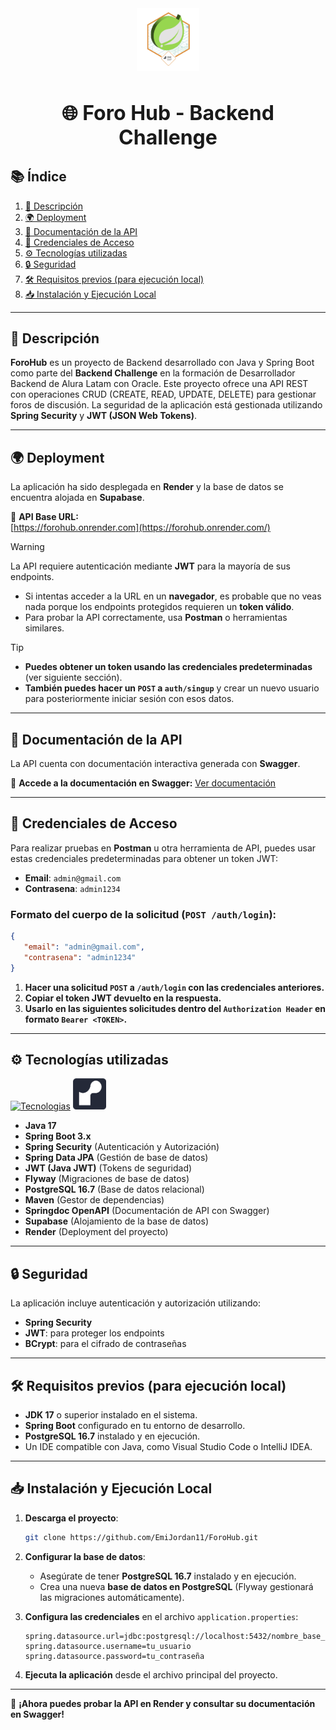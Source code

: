 <div align="center">
  <img src="./src/main/resources/img/badge-forohub.png" alt="Logo" height="100">
  <h1 style="font-size: 32px;">
    🌐 Foro Hub - Backend Challenge
  </h1>
</div>

## 📚 Índice
1. [📖 Descripción](#-descripción)
2. [🌍 Deployment](#-deployment)
3. [📑 Documentación de la API](#-documentación-de-la-api)
4. [🔑 Credenciales de Acceso](#-credenciales-de-acceso)
5. [⚙️ Tecnologías utilizadas](#️-tecnologías-utilizadas)
6. [🔒 Seguridad](#-seguridad)
7. [🛠️ Requisitos previos (para ejecución local)](#️-requisitos-previos-para-ejecución-local)
8. [📥 Instalación y Ejecución Local](#-instalación-y-ejecución-local)

---

## 📖 Descripción
**ForoHub** es un proyecto de Backend desarrollado con Java y Spring Boot como parte del **Backend Challenge** en la formación de Desarrollador Backend de Alura Latam con Oracle. Este proyecto ofrece una API REST con operaciones CRUD (CREATE, READ, UPDATE, DELETE) para gestionar foros de discusión. La seguridad de la aplicación está gestionada utilizando **Spring Security** y **JWT (JSON Web Tokens)**.

---

## 🌍 Deployment
La aplicación ha sido desplegada en **Render** y la base de datos se encuentra alojada en **Supabase**.

🔗 **API Base URL:**  
[https://forohub.onrender.com](https://forohub.onrender.com/)

> [!WARNING]
>
> La API requiere autenticación mediante **JWT** para la mayoría de sus endpoints.
> - Si intentas acceder a la URL en un **navegador**, es probable que no veas nada porque los endpoints protegidos requieren un **token válido**.
> - Para probar la API correctamente, usa **Postman** o herramientas similares.

> [!TIP]
> - **Puedes obtener un token usando las credenciales predeterminadas** (ver siguiente sección).
> - **También puedes hacer un `POST` a `auth/singup`** y crear un nuevo usuario para posteriormente iniciar sesión con esos datos.

---

## 📑 Documentación de la API
La API cuenta con documentación interactiva generada con **Swagger**.

📄 **Accede a la documentación en Swagger:**
[Ver documentación](https://forohub.onrender.com/swagger-ui/index.html#/)

---

## 🔑 Credenciales de Acceso
Para realizar pruebas en **Postman** u otra herramienta de API, puedes usar estas credenciales predeterminadas para obtener un token JWT:

- **Email**: `admin@gmail.com`
- **Contrasena**: `admin1234`

### Formato del cuerpo de la solicitud (`POST /auth/login`):
```json
{
   "email": "admin@gmail.com",
   "contrasena": "admin1234"
}
```

1. **Hacer una solicitud `POST` a `/auth/login` con las credenciales anteriores.**
2. **Copiar el token JWT devuelto en la respuesta.**
3. **Usarlo en las siguientes solicitudes dentro del `Authorization Header` en formato `Bearer <TOKEN>`.**

---

## ⚙️ Tecnologías utilizadas

[![Tecnologias](https://skillicons.dev/icons?i=java,spring,postgres,maven,idea,git,supabase)](https://skillicons.dev)
<img src="./src/main/resources/img/render.png" alt="Logo" height="50">

- **Java 17**
- **Spring Boot 3.x**
- **Spring Security** (Autenticación y Autorización)
- **Spring Data JPA** (Gestión de base de datos)
- **JWT (Java JWT)** (Tokens de seguridad)
- **Flyway** (Migraciones de base de datos)
- **PostgreSQL 16.7** (Base de datos relacional)
- **Maven** (Gestor de dependencias)
- **Springdoc OpenAPI** (Documentación de API con Swagger)
- **Supabase** (Alojamiento de la base de datos)
- **Render** (Deployment del proyecto)

---

## 🔒 Seguridad
La aplicación incluye autenticación y autorización utilizando:
- **Spring Security**
- **JWT**: para proteger los endpoints
- **BCrypt**: para el cifrado de contraseñas

---

## 🛠️ Requisitos previos (para ejecución local)
- **JDK 17** o superior instalado en el sistema.
- **Spring Boot** configurado en tu entorno de desarrollo.
- **PostgreSQL 16.7** instalado y en ejecución.
- Un IDE compatible con Java, como Visual Studio Code o IntelliJ IDEA.

---

## 📥 Instalación y Ejecución Local
1. **Descarga el proyecto**:
    ```bash
    git clone https://github.com/EmiJordan11/ForoHub.git
    ```
2. **Configurar la base de datos**:
   - Asegúrate de tener **PostgreSQL 16.7** instalado y en ejecución.
   - Crea una nueva **base de datos en PostgreSQL** (Flyway gestionará las migraciones automáticamente).

3. **Configura las credenciales** en el archivo `application.properties`:

   ```properties
   spring.datasource.url=jdbc:postgresql://localhost:5432/nombre_base_datos
   spring.datasource.username=tu_usuario
   spring.datasource.password=tu_contraseña
   ```

4. **Ejecuta la aplicación** desde el archivo principal del proyecto.

---

🚀 **¡Ahora puedes probar la API en Render y consultar su documentación en Swagger!**
